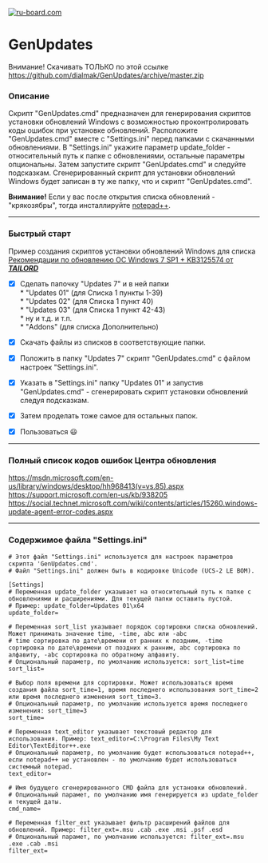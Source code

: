 [![ru-board.com](http://i.piccy.info/i9/cc66ead96da77910881990ceb35dcaac/1477414632/13196/1081034/ru_board.png)](http://forum.ru-board.com/topic.cgi?forum=62&bm=1&topic=30273&start=560#lt)       
 
# GenUpdates  

Внимание! Скачивать ТОЛЬКО по этой ссылке https://github.com/dialmak/GenUpdates/archive/master.zip

###  Описание

Скрипт "GenUpdates.cmd" предназначен для генерирования скриптов установки обновлений Windows с возможностью проконтролировать коды ошибок при установке обновлений.
Расположите "GenUpdates.cmd" вместе с "Settings.ini" перед папками с скачанными обновлениями. 
В "Settings.ini" укажите параметр update_folder - относительный путь к папке с обновлениями, остальные параметры опциональны.
Затем запустите скрипт "GenUpdates.cmd" и следуйте подсказкам. Сгенерированный скрипт для установки обновлений Windows будет записан в ту же папку, что и скрипт "GenUpdates.cmd".

**Внимание!** Если у вас после открытия списка обновлений - "крякозябры", тогда инсталлируйте [notepad++](https://notepad-plus-plus.org/download/).
<hr>

###  Быстрый старт

Пример создания скриптов установки обновлений Windows для списка [Рекомендации по обновлению ОС Windows 7 SP1 + KB3125574 от ***TAILORD***](http://forum.ru-board.com/topic.cgi?forum=62&topic=30273&start=18&limit=1&m=1#1)

- [x] Сделать папочку "Updates 7" и в ней папки   
      * "Updates 01" (для Списка 1 пункты 1-39)    
      * "Updates 02" (для Списка 1 пункт 40)     
      * "Updates 03" (для Списка 1 пункт 42-43)    
      *  ну и т.д. и т.п.     
      * "Addons" (для списка Дополнительно)    
       
- [x] Скачать файлы из списков в соответствующие папки.
- [x] Положить в папку "Updates 7" скрипт "GenUpdates.cmd" с файлом настроек "Settings.ini".
- [x] Указать в "Settings.ini" папку "Updates 01" и запустив "GenUpdates.cmd" - сгенерировать скрипт установки обновлений следуя подсказкам.
- [x] Затем проделать тоже самое для остальных папок.
- [x] Пользоваться  :smiley:

<hr>

###  Полный список кодов ошибок Центра обновления

<https://msdn.microsoft.com/en-us/library/windows/desktop/hh968413(v=vs.85).aspx>   
<https://support.microsoft.com/en-us/kb/938205>   
<https://social.technet.microsoft.com/wiki/contents/articles/15260.windows-update-agent-error-codes.aspx>  

<hr>   

###   Содержимое файла "Settings.ini"   
```  
# Этот файл "Settings.ini" используется для настроек параметров скрипта 'GenUpdates.cmd'.    
# Файл "Settings.ini" должен быть в кодировке Unicode (UCS-2 LE BOM).   

[Settings]    
# Переменная update_folder указывает на относительный путь к папке с обновлениями и расширениями. Для текущей папки оставить пустой.   
# Пример: update_folder=Updates 01\x64   
update_folder=  
   
# Переменная sort_list указывает порядок сортировки списка обновлений. Может принимать значение time, -time, abc или -abc   
# time сортировка по дате\времени от ранних к поздним, -time сортировка по дате\времени от поздних к ранним, abc сортировка по алфавиту, -abc cортировка по обратному алфавиту.     
# Опциональный параметр, по умолчанию используется: sort_list=time   
sort_list=   
    
# Выбор поля времени для сортировки. Может использоваться время создания файла sort_time=1, время последнего использования sort_time=2 или время последнего изменения sort_time=3.    
# Опциональный параметр, по умолчанию используется время последнего изменения: sort_time=3   
sort_time=   
   
# Переменная text_editor указывает текстовый редактор для использования. Пример: text_editor=C:\Program Files\My Text Editor\TextEditor++.exe   
# Опциональный параметр, по умолчанию будет использоваться notepad++, если notepad++ не установлен - по умолчанию будет использоваться системный notepad.   
text_editor=   
   
# Имя будущего сгенерированного CMD файла для установки обновлений.     
# Опциональный парамет, по умолчанию имя генерируется из update_folder и текущей даты.   
cmd_name=   
   
# Переменная filter_ext указывает фильтр расширений файлов для обновлений. Пример: filter_ext=.msu .cab .exe .msi .psf .esd    
# Опциональный парамет, по умолчанию используется: filter_ext=.msu .exe .cab .msi    
filter_ext=   
```

